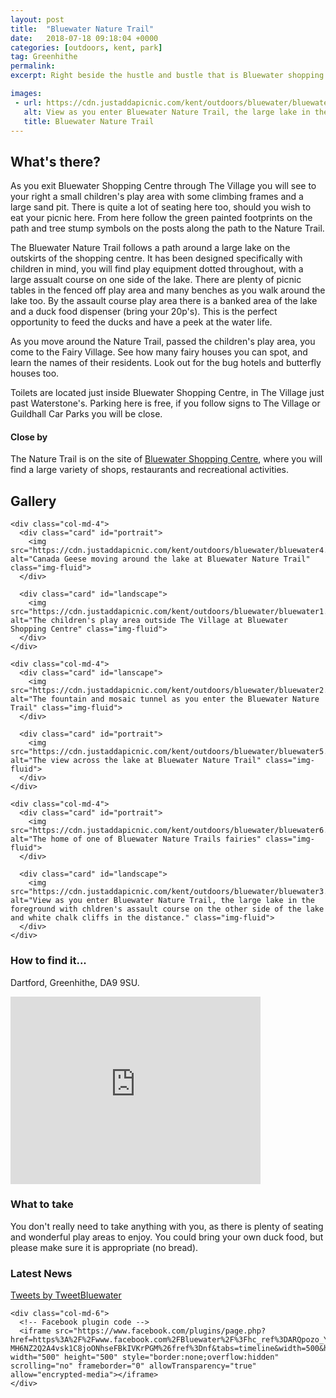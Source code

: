 ```yaml
---
layout: post
title:  "Bluewater Nature Trail"
date:   2018-07-18 09:18:04 +0000
categories: [outdoors, kent, park]
tag: Greenhithe
permalink: 
excerpt: Right beside the hustle and bustle that is Bluewater shopping centre, you will find a little slice of tranquility on the Bluewater Nature Trail.  There is equipment to climb on, fairies to find and some very friendly ducks to feed (bring your 20p's).

images: 
 - url: https://cdn.justaddapicnic.com/kent/outdoors/bluewater/bluewater3.jpg
   alt: View as you enter Bluewater Nature Trail, the large lake in the foreground with chldren's assault course on the other side of the lake and white chalk cliffs in the distance.
   title: Bluewater Nature Trail
---
```


## What's there?
As you exit Bluewater Shopping Centre through The Village you will see to your right a small children's play area with some climbing frames and a large sand pit.  There is quite a lot of seating here too, should you wish to eat your picnic here.  From here follow the green painted footprints on the path and tree stump symbols on the posts along the path to the Nature Trail.

The Bluewater Nature Trail follows a path around a large lake on the outskirts of the shopping centre.  It has been designed specifically with children in mind, you will find play equipment dotted throughout, with a large assualt course on one side of the lake.  There are plenty of picnic tables in the fenced off play area and many benches as you walk around the lake too.  By the assault course play area there is a banked area of the lake and a duck food dispenser (bring your 20p's).  This is the perfect opportunity to feed the ducks and have a peek at the water life.

As you move around the Nature Trail, passed the children's play area, you come to the Fairy Village.  See how many fairy houses you can spot, and learn the names of their residents.  Look out for the bug hotels and butterfly houses too.

Toilets are located just inside Bluewater Shopping Centre, in The Village just past Waterstone's.  Parking here is free, if you follow signs to The Village or Guildhall Car Parks you will be close.

#### Close by
The Nature Trail is on the site of [Bluewater Shopping Centre](https://bluewater.co.uk/), where you will find a large variety of shops, restaurants and recreational activities.

## Gallery

<div class="container">

  <div class="row">

    <div class="col-md-4">
      <div class="card" id="portrait">
        <img src="https://cdn.justaddapicnic.com/kent/outdoors/bluewater/bluewater4.jpg" alt="Canada Geese moving around the lake at Bluewater Nature Trail" class="img-fluid">
      </div>

      <div class="card" id="landscape">
        <img src="https://cdn.justaddapicnic.com/kent/outdoors/bluewater/bluewater1.jpg" alt="The children's play area outside The Village at Bluewater Shopping Centre" class="img-fluid">
      </div>  
    </div>

    <div class="col-md-4">
      <div class="card" id="lanscape">
        <img src="https://cdn.justaddapicnic.com/kent/outdoors/bluewater/bluewater2.jpg" alt="The fountain and mosaic tunnel as you enter the Bluewater Nature Trail" class="img-fluid">
      </div>

      <div class="card" id="portrait">
        <img src="https://cdn.justaddapicnic.com/kent/outdoors/bluewater/bluewater5.jpg" alt="The view across the lake at Bluewater Nature Trail" class="img-fluid">
      </div>
    </div>

    <div class="col-md-4">
      <div class="card" id="portrait">
        <img src="https://cdn.justaddapicnic.com/kent/outdoors/bluewater/bluewater6.jpg" alt="The home of one of Bluewater Nature Trails fairies" class="img-fluid">
      </div>

      <div class="card" id="landscape">
        <img src="https://cdn.justaddapicnic.com/kent/outdoors/bluewater/bluewater3.jpg" alt="View as you enter Bluewater Nature Trail, the large lake in the foreground with chldren's assault course on the other side of the lake and white chalk cliffs in the distance." class="img-fluid">
      </div>
    </div>

  </div>      
</div>


### How to find it...
Dartford, Greenhithe, DA9 9SU.

<iframe src="https://www.google.com/maps/embed?pb=!1m18!1m12!1m3!1d2486.8822006239993!2d0.26349991632212655!3d51.44195722330621!2m3!1f0!2f0!3f0!3m2!1i1024!2i768!4f13.1!3m3!1m2!1s0x47d8b144c65c15b5%3A0xd798e7b85bdea945!2sBluewater+Nature+Trail!5e0!3m2!1sen!2suk!4v1531908374401" width="400" height="300" frameborder="0" style="border:0" allowfullscreen></iframe>

### What to take
You don't really need to take anything with you, as there is plenty of seating and wonderful play areas to enjoy.  You could bring your own duck food, but please make sure it is appropriate (no bread).  

### Latest News

<div class="container">
  <div class="row">
    <div class="col-md-6">
      <!-- Twitter plugin code -->
      <a class="twitter-timeline" data-width="500" data-height="500" href="https://twitter.com/TweetBluewater?ref_src=twsrc%5Etfw">Tweets by TweetBluewater</a> <script async src="https://platform.twitter.com/widgets.js" charset="utf-8"></script>
    </div>
  
    <div class="col-md-6">
      <!-- Facebook plugin code -->
      <iframe src="https://www.facebook.com/plugins/page.php?href=https%3A%2F%2Fwww.facebook.com%2FBluewater%2F%3Fhc_ref%3DARQpozo_YkMqGQAtzBdEo3auYOOgmlm94-MH6NZ2Q2A4vsk1C8joONhseFBkIVKrPGM%26fref%3Dnf&tabs=timeline&width=500&height=500&small_header=true&adapt_container_width=true&hide_cover=false&show_facepile=false&appId" width="500" height="500" style="border:none;overflow:hidden" scrolling="no" frameborder="0" allowTransparency="true" allow="encrypted-media"></iframe>
    </div>
  </div>
</div>
